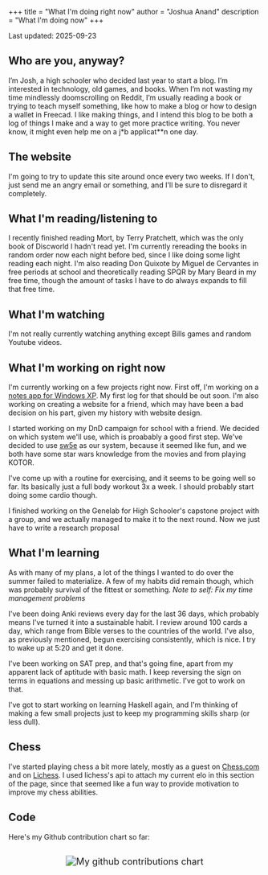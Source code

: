 +++
title = "What I'm doing right now"
author = "Joshua Anand"
description = "What I'm doing now"
+++

Last updated: 2025-09-23

## Who are you, anyway?

I’m Josh, a high schooler who decided last year to start a blog. I’m interested in technology, old games, and books. When I’m not wasting my time mindlessly doomscrolling on Reddit, I’m usually reading a book or trying to teach myself something, like how to make a blog or how to design a wallet in Freecad. I like making things, and I intend this blog to be both a log of things I make and a way to get more practice writing. You never know, it might even help me on a j*b applicat**n one day.

## The website
I'm going to try to update this site around once every two weeks. If I don't, just send me an angry email or something, and I'll be sure to disregard it completely.

## What I'm reading/listening to
I recently finished reading Mort, by Terry Pratchett, which was the only book of Discworld I hadn't read yet. I'm currently rereading the books in random order now each night before bed, since I like doing some light reading each night. I'm also reading Don Quixote by Miguel de Cervantes in free periods at school and theoretically reading SPQR by Mary Beard in my free time, though the amount of tasks I have to do always expands to fill that free time.

## What I'm watching
I'm not really currently watching anything except Bills games and random Youtube videos.

## What I'm working on right now
I'm currently working on a few projects right now. First off, I'm working on a [notes app for Windows XP](/makinganotesapp1). My first log for that should be out soon. I'm also working on creating a website for a friend, which may have been a bad decision on his part, given my history with website design. 

I started working on my DnD campaign for school with a friend. We decided on which system we'll use, which is proabably a good first step. We've decided to use [sw5e](https://sw5e.com) as our system, because it seemed like fun, and we both have some star wars knowledge from the movies and from playing KOTOR.

I've come up with a routine for exercising, and it seems to be going well so far. Its basically just a full body workout 3x a week. I should probably start doing some cardio though. 

I finished working on the Genelab for High Schooler's capstone project with a group, and we actually managed to make it to the next round. Now we just have to write a research proposal

## What I'm learning

As with many of my plans, a lot of the things I wanted to do over the summer failed to materialize. A few of my habits did remain though, which was probably survival of the fittest or something. *Note to self: Fix my time management problems*

I've been doing Anki reviews every day for the last 36 days, which probably means I've turned it into a sustainable habit. I review around 100 cards a day, which range from Bible verses to the countries of the world. I've also, as previously mentioned, begun exercising consistently, which is nice. I try to wake up at 5:20 and get it done. 

I've been working on SAT prep, and that's going fine, apart from my apparent lack of aptitude with basic math. I keep reversing the sign on terms in equations and messing up basic arithmetic. I've got to work on that.

I've got to start working on learning Haskell again, and I'm thinking of making a few small projects just to keep my programming skills sharp (or less dull).


## Chess
<div id="elo"></div>

I've started playing chess a bit more lately, mostly as a guest on [Chess.com](https://chess.com) and on [Lichess](https://lichess.org). I used lichess's api to attach my current elo in this section of the page, since that seemed like a fun way to provide motivation to improve my chess abilities.

## Code
Here's my Github contribution chart so far:
<br>
<br>

<center><img style = "scale: 1.3" class = "contrib-chart" src="http://ghchart.rshah.org/readabilityLOL" alt="My github contributions chart"></center>


<!-- js goes below -->

<script>
let elo_container = document.getElementById("elo")
let wca_container = document.getElementById("wca")

//curl --location 'https://raw.githubusercontent.com/robiningelbrecht/wca-rest-api/master/api/persons.json'
async function getData() {
  const url = 'https://lichess.org/api/user/JimKram';
  try {
    const response = await fetch(url);
    if (!response.ok) {
      throw new Error(`Response status: ${response.status}`);
    }

    const result = await response.json();
    return result
  } catch (error) {
    console.error(error.message);
  }
}

getData().then((promisedata) => {
  perfs = promisedata["perfs"]
  console.log(promisedata)
  elo_container.innerHTML = `
  Games played: ${perfs["bullet"]["games"]+perfs["blitz"]["games"]+perfs["rapid"]["games"]}
  <p>
  Ratings: Bullet: ${perfs["bullet"]["rating"]}, Blitz: ${perfs["blitz"]["rating"]}, Rapid: ${perfs["rapid"]["rating"]}
  `

  /*
  `
<div style="border-bottom: 3px solid #ffffff; margin-bottom: 1em;">Lichess</div>
<table>
  <tr>
    <th></th>
    <th>Bullet</th>
    <th>Blitz</th>
    <th>Rapid</th>
  </tr>
  <tr>
    <th>Games</th>
    <td>${perfs["bullet"]["games"]}</td>
    <td>${perfs["blitz"]["games"]}</td>
    <td>${perfs["rapid"]["games"]}</td>
  </tr>
  <tr>
    <th>Rating</th>
    <td>${perfs["bullet"]["rating"]}</td>
    <td>${perfs["blitz"]["rating"]}</td>
    <td>${perfs["rapid"]["rating"]}</td>
  </tr>
</table>
  `
*/
})

</script>


